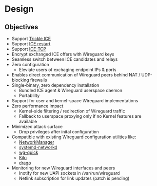 # Design

## Objectives

- Support [Trickle ICE][rfc8838]
- Support [ICE restart][rfc8445-ice-restart]
- Support [ICE-TCP][rfc6544]
- Encrypt exchanged ICE offers with Wireguard keys
- Seamless switch between ICE candidates and relays
- Zero configuration
  - Eleviate users of exchaging endpoint IPs & ports
- Enables direct communication of Wireguard peers behind NAT / UDP-blocking firewalls
- Single-binary, zero dependency installation
  - Bundled ICE agent & Wireguard userspace daemon
  - Portablilty
- Support for user and kernel-space Wireguard implementations
- Zero performance impact
  - Kernel-side filtering / redirection of Wireguard traffic
  - Fallback to userspace proxying only if no Kernel features are available 
- Minimized attack surface
  - Drop privileges after inital configuration
- Compatible with existing Wireguard configuration utilities like:
  - [NetworkManager][network-manager]
  - [systemd-networkd][systemd-networkd]
  - [wg-quick][wg-quick]
  - [Kilo][kilo]
  - [drago][drago]
- Monitoring for new Wireguard interfaces and peers
  - Inotify for new UAPI sockets in /var/run/wireguard
  - Netlink subscription for link updates (patch is pending)

[kilo]: https://kilo.squat.ai
[drago]: https://seashell.github.io/drago/
[network-manager]: https://github.com/max-moser/network-manager-wireguard
[systemd-networkd]: https://www.freedesktop.org/software/systemd/man/systemd.netdev.html#%5BWireGuard%5D%20Section%20Options
[wg-quick]: https://manpages.debian.org/unstable/wireguard-tools/wg-quick.8.en.html

[rfc6544]: https://datatracker.ietf.org/doc/html/rfc6544
[rfc8838]: https://datatracker.ietf.org/doc/html/rfc8838
[rfc8445-ice-restart]: https://datatracker.ietf.org/doc/html/rfc8445#section-2.4
[rfc8445]: https://datatracker.ietf.org/doc/html/rfc8445
[rfc8863]: https://datatracker.ietf.org/doc/html/rfc8863
[rfc8839]: https://datatracker.ietf.org/doc/html/rfc8839
[rfc6062]: https://datatracker.ietf.org/doc/html/rfc6062
[rfc8656]: https://datatracker.ietf.org/doc/html/rfc8656
[rfc8489]: https://datatracker.ietf.org/doc/html/rfc8489
[rfc8866]: https://datatracker.ietf.org/doc/html/rfc8866
[rfc3264]: https://datatracker.ietf.org/doc/html/rfc3264
